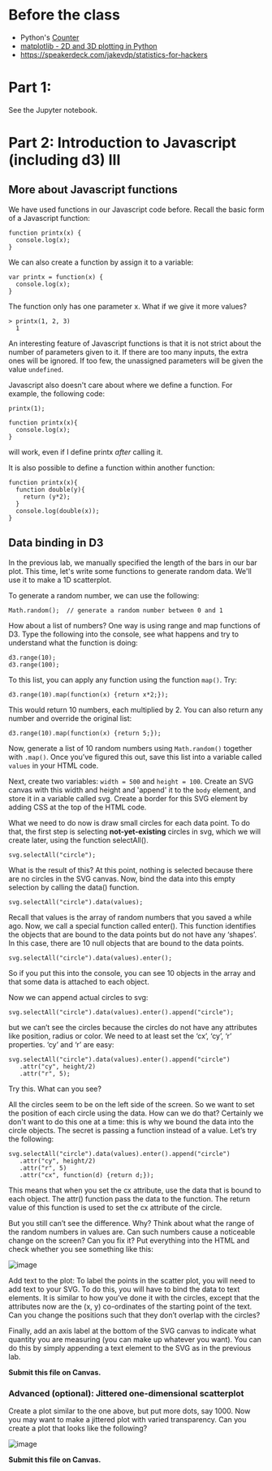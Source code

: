 # Before the class

- Python's [Counter](https://docs.python.org/2/library/collections.html#collections.Counter)
- [matplotlib - 2D and 3D plotting in Python](http://nbviewer.ipython.org/github/jrjohansson/scientific-python-lectures/blob/master/Lecture-4-Matplotlib.ipynb)
- https://speakerdeck.com/jakevdp/statistics-for-hackers

# Part 1:

See the Jupyter notebook.

# Part 2: Introduction to Javascript (including d3) III

## More about Javascript functions

We have used functions in our Javascript code before.  Recall the basic form of a Javascript function:

    function printx(x) {
      console.log(x);
    }

We can also create a function by assign it to a variable:

    var printx = function(x) {
      console.log(x);
    }

The function only has one parameter x. What if we give it more values?

    > printx(1, 2, 3)
      1

An interesting feature of Javascript functions is that it is not strict about
the number of parameters given to it. If there are too many inputs, the extra
ones will be ignored. If too few, the unassigned parameters will be given the
value `undefined`.

Javascript also doesn't care about where we define a function. For example, the
following code:

    printx(1);

    function printx(x){
      console.log(x);
    }

will work, even if I define printx *after* calling it.

It is also possible to define a function within another function: 

    function printx(x){
      function double(y){
        return (y*2);
      }
      console.log(double(x));
    }

## Data binding in D3

In the previous lab, we manually specified the length of the bars in our bar
plot. This time, let's write some functions to generate random data. We'll use it to make a 1D scatterplot.

To generate a random number, we can use the following:

    Math.random();  // generate a random number between 0 and 1

How about a list of numbers? One way is using range and map functions of D3.
Type the following into the console, see what happens and try to understand
what the function is doing:

    d3.range(10);
    d3.range(100);

To this list, you can apply any function using the function `map()`. Try:

    d3.range(10).map(function(x) {return x*2;});

This would return 10 numbers, each multiplied by 2. You can also return any
number and override the original list:

    d3.range(10).map(function(x) {return 5;});

Now, generate a list of 10 random numbers using `Math.random()` together with
`.map()`. Once you’ve figured this out, save this list into a variable called
`values` in your HTML code.

Next, create two variables: `width = 500` and `height = 100`. Create an SVG
canvas with this width and height and 'append' it to the `body` element, and
store it in a variable called svg. Create a border for this SVG element by
adding CSS at the top of the HTML code. 

What we need to do now is draw small circles for each data point. To do that,
the first step is selecting **not-yet-existing** circles in svg, which we will
create later, using the function selectAll(). 

    svg.selectAll("circle");

What is the result of this? At this point, nothing is selected because there
are no circles in the SVG canvas. Now, bind the data into this empty selection
by calling the data() function.

    svg.selectAll("circle").data(values);

Recall that values is the array of random numbers that you saved a while ago.
Now, we call a special function called enter(). This function identifies the
objects that are bound to the data points but do not have any ‘shapes’. In this
case, there are 10 null objects that are bound to the data points.

    svg.selectAll("circle").data(values).enter();

So if you put this into the console, you can see 10 objects in the array and
that some data is attached to each object.

Now we can append actual circles to svg:

    svg.selectAll("circle").data(values).enter().append("circle");

but we can’t see the circles because the circles do not have any attributes
like position, radius or color. We need to at least set the ‘cx’, ‘cy’, ‘r’
properties. ‘cy’ and ‘r’ are easy:

    svg.selectAll("circle").data(values).enter().append("circle")
       .attr("cy", height/2)
       .attr("r", 5);

Try this. What can you see?

All the circles seem to be on the left side of the screen. So we want to set
the position of each circle using the data. How can we do that? Certainly we
don't want to do this one at a time: this is why we bound the data into the
circle objects. The secret is passing a function instead of a value. Let’s try
the following:

    svg.selectAll("circle").data(values).enter().append("circle")
       .attr("cy", height/2)
       .attr("r", 5)
       .attr("cx", function(d) {return d;});
       
This means that when you set the cx attribute, use the data that is bound to
each object. The attr() function pass the data to the function. The return
value of this function is used to set the cx attribute of the circle.

But you still can’t see the difference. Why? Think about what the range of the
random numbers in values are. Can such numbers cause a noticeable change on the
screen? Can you fix it? Put everything into the HTML and check whether you see
something like this:

![image](https://github.com/yy/dviz-course/blob/master/w07-fundamental-3/scatterplot.png)

Add text to the plot: To label the points in the scatter plot, you will need to
add text to your SVG. To do this, you will have to bind the data to text
elements. It is similar to how you’ve done it with the circles, except that the
attributes now are the (x, y) co-ordinates of the starting point of the text.
Can you change the positions such that they don’t overlap with the circles? 

Finally, add an axis label at the bottom of the SVG canvas to indicate what
quantity you are measuring (you can make up whatever you want). You can do this
by simply appending a text element to the SVG as in the previous lab.

**Submit this file on Canvas.**

### Advanced (optional): Jittered one-dimensional scatterplot

Create a plot similar to the one above, but put more dots, say 1000. Now you may want to make a jittered plot with varied transparency. Can you create a plot that looks like the following?

![image](https://github.com/yy/dviz-course/blob/master/w07-fundamental-3/scatterplot_jittered.png)

**Submit this file on Canvas.**



    
